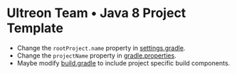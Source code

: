 # Ultreon Team • Java 8 Project Template
 * Change the `rootProject.name` property in [settings.gradle](settings.gradle).
 * Change the `projectName` property in [gradle.properties](gradle.properties).
 * Maybe modify [build.gradle](build.gradle) to include project specific build components.
